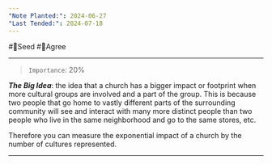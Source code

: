 ```yaml
---
"Note Planted:": 2024-06-27
"Last Tended:": 2024-07-18
---
```

#🌱Seed  #🙂Agree
****
> `Importance`: 20%
 
***The Big Idea***: the idea that a church has a bigger impact or footprint when more cultural groups are involved and a part of the group. This is because two people that go home to vastly different parts of the surrounding community will see and interact with many more distinct people than two people who live in the same neighborhood and go to the same stores, etc.

Therefore you can measure the exponential impact of a church by the number of cultures represented.
****
